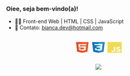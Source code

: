 ### Oiee, seja bem-vindo(a)!


- 👩‍💻 Front-end Web | HTML | CSS | JavaScript
- 📧 Contato: bianca.dev@hotmail.com
 
<div style="display: inline_block" align="center"><br>
 <img align="center" alt="React" height="30" width="40" src="https://raw.githubusercontent.com/devicons/devicon/master/icons/html5/html5-original.svg">
  <img align="center" alt="CSS" height="30" width="40" src="https://raw.githubusercontent.com/devicons/devicon/master/icons/css3/css3-original.svg">
  <img align="center" alt="Js" height="30" width="40" src="https://raw.githubusercontent.com/devicons/devicon/master/icons/javascript/javascript-plain.svg">
</div>

  ##
 
 <div align="center"> 
  <a href="https://www.linkedin.com/in/bianca-souza-321045198/" target="_blank"><img src="https://img.shields.io/badge/-LinkedIn-%230077B5?style=for-the-badge&logo=linkedin&logoColor=white" target="_blank"></a>
 </div>
 
 
